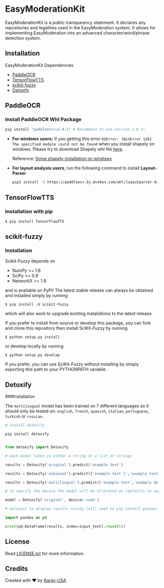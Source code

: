 # EasyModerationKit

EasyModerationKit is a public transparency statement. It declares any repositories and legalities used in the EasyModeration system. It allows for implementing EasyModeration into an advanced character/word/phrase detection system.

## Installation

EasyModerationKit Dependencies

  * [PaddleOCR](https://github.com/PaddlePaddle/PaddleOCR)
  * [TensorFlowTTS](https://github.com/TensorSpeech/TensorFlowTTS)
  * [scikit-fuzzy](https://github.com/scikit-fuzzy/scikit-fuzzy)
  * [Detoxify](https://github.com/unitaryai/detoxify)

## PaddleOCR
### Install PaddleOCR Whl Package

```bash
pip install "paddleocr>=2.0.1" # Recommend to use version 2.0.1+
```

- **For windows users:** If you getting this error `OSError: [WinError 126] The specified module could not be found` when you install shapely on windows. Please try to download Shapely whl file [here](http://www.lfd.uci.edu/~gohlke/pythonlibs/#shapely).

  Reference: [Solve shapely installation on windows](https://stackoverflow.com/questions/44398265/install-shapely-oserror-winerror-126-the-specified-module-could-not-be-found)

- **For layout analysis users**, run the following command to install **Layout-Parser**

  ```bash
  pip3 install -U https://paddleocr.bj.bcebos.com/whl/layoutparser-0.0.0-py3-none-any.whl
  ```

<a name="2-easy-to-use"></a>

## TensorFlowTTS
### Installation with pip

```bash
$ pip install TensorFlowTTS
```

## scikit-fuzzy
### Installation

Scikit-Fuzzy depends on

  * NumPy >= 1.6
  * SciPy >= 0.9
  * NetworkX >= 1.9

and is available on PyPi! The latest stable release can always be obtained
and installed simply by running

    $ pip install -U scikit-fuzzy

which will also work to upgrade existing installations to the latest release.


If you prefer to install from source or develop this package, you can fork and
clone this repository then install SciKit-Fuzzy by running

	$ python setup.py install

or develop locally by running

	$ python setup.py develop

If you prefer, you can use SciKit-Fuzzy without installing by simply exporting
this path to your PYTHONPATH variable.

## Detoxify
###Installation

The `multilingual` model has been trained on 7 different languages so it should only be tested on: `english`, `french`, `spanish`, `italian`, `portuguese`, `turkish` or `russian`.

```bash
# install detoxify  

pip install detoxify

```
```python

from detoxify import Detoxify

# each model takes in either a string or a list of strings

results = Detoxify('original').predict('example text')

results = Detoxify('unbiased').predict(['example text 1','example text 2'])

results = Detoxify('multilingual').predict(['example text','exemple de texte','texto de ejemplo','testo di esempio','texto de exemplo','örnek metin','пример текста'])

# to specify the device the model will be allocated on (defaults to cpu), accepts any torch.device input

model = Detoxify('original', device='cuda')

# optional to display results nicely (will need to pip install pandas)

import pandas as pd

print(pd.DataFrame(results, index=input_text).round(5))

```

## License
Read [LICENSE.txt](/LICENSE) for more information.

## Credits
Created with ❤️ by [Aarav-USA](https://github.com/aarav-usa)
